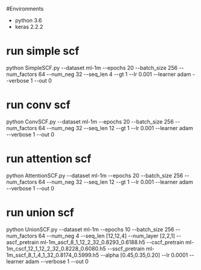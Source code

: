 #Environments

- python 3.6
- keras 2.2.2


# run simple scf

python SimpleSCF.py --dataset ml-1m --epochs 20 --batch_size 256 --num_factors 64 --num_neg 32 --seq_len 4 --gt 1 --lr 0.001 --learner adam --verbose 1 --out 0

# run conv scf

python ConvSCF.py --dataset ml-1m --epochs 20 --batch_size 256 --num_factors 64 --num_neg 32 --seq_len 12 --gt 1 --lr 0.001 --learner adam --verbose 1 --out 0


# run attention scf

python AttentionSCF.py --dataset ml-1m --epochs 20 --batch_size 256 --num_factors 64 --num_neg 32 --seq_len 12 --gt 1 --lr 0.001 --learner adam --verbose 1 --out 0


# run union scf

python UnionSCF.py --dataset ml-1m --epochs 10 --batch_size 256 --num_factors 64 --num_neg 4 --seq_len [12,12,4] --num_layer [2,2,1] --ascf_pretrain ml-1m_ascf_8_1_12_2_32_0.8293_0.6188.h5 --cscf_pretrain ml-1m_cscf_12_1_12_2_32_0.8228_0.6080.h5 --sscf_pretrain ml-1m_sscf_8_1_4_1_32_0.8174_0.5999.h5 --alpha [0.45,0.35,0.20] --lr 0.0001 --learner adam --verbose 1 --out 0

